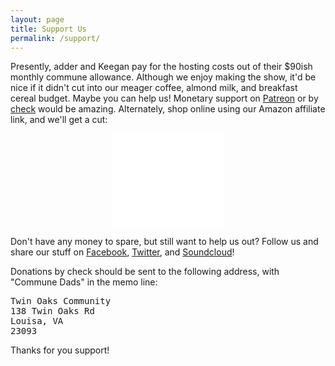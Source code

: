 ```yaml
---
layout: page
title: Support Us
permalink: /support/
---
```


Presently, adder and Keegan pay for the hosting costs out of their $90ish monthly commune allowance. Although we enjoy making the show, it'd be nice if it didn't cut into our meager coffee, almond milk, and breakfast cereal budget.  Maybe you can help us! Monetary support on <a href="http://www.patreon.com/communedads">Patreon</a> or by <a href="#address">check</a> would be amazing. Alternately, shop online using our Amazon affiliate link, and we'll get a cut:

<iframe src="//rcm-na.amazon-adsystem.com/e/cm?o=1&p=9&l=ur1&category=amazonhomepage_2017&f=ifr&linkID=be8e621a04278d5b44c61eaa8430d19d&t=commu05-20&tracking_id=commu05-20" width="180" height="150" scrolling="no" border="0" marginwidth="0" style="border:none; display:block; margin: 0 auto;" frameborder="0"></iframe>

Don't have any money to spare, but still want to help us out? Follow us and share our stuff on <a href="http://www.facebook.com/communedads">Facebook</a>, <a href="http://www.twitter.com/communedads">Twitter</a>, and <a href="http://www.soundcloud.com/communedads">Soundcloud</a>!

<a name="address"></a>
Donations by check should be sent to the following address, with "Commune Dads" in the memo line:
 
<pre>
Twin Oaks Community
138 Twin Oaks Rd 
Louisa, VA 
23093
</pre>

Thanks for you support!
